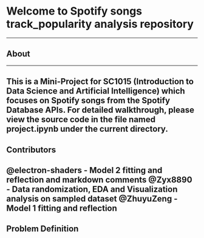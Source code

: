 # Welcome to Spotify songs track_popularity analysis repository
---
## About
---
This is a Mini-Project for SC1015 (Introduction to Data Science and Artificial Intelligence) which focuses on Spotify songs from the Spotify Database APIs. For detailed walkthrough, please view the source code in the file named project.ipynb under the current directory.
---
## Contributors
@electron-shaders - Model 2 fitting and reflection and markdown comments
@Zyx8890 - Data randomization, EDA and Visualization analysis on sampled dataset
@ZhuyuZeng - Model 1 fitting and reflection
---
## Problem Definition
